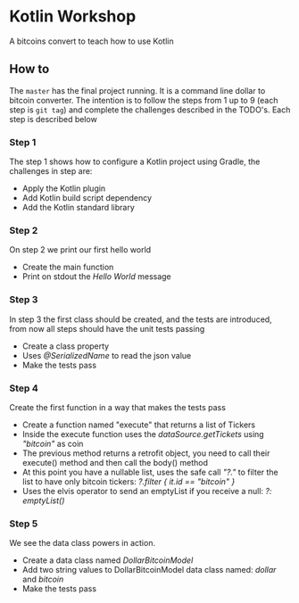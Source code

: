 # Kotlin Workshop

A bitcoins convert to teach how to use Kotlin

## How to

The `master` has the final project running. It is a command line dollar to bitcoin converter. The intention is to follow the steps from 1 up to 9 (each step is `git tag`) and complete the challenges described in the TODO's. Each step is described below

### Step 1

The step 1 shows how to configure a Kotlin project using Gradle, the challenges in step are:

- Apply the Kotlin plugin
- Add Kotlin build script dependency
- Add the Kotlin standard library

### Step 2

On step 2 we print our first hello world

- Create the main function
- Print on stdout the *Hello World* message

### Step 3

In step 3 the first class should be created, and the tests are introduced, from now all steps should have the unit tests passing

- Create a class property
- Uses *@SerializedName* to read the json value
- Make the tests pass

### Step 4

Create the first function in a way that makes the tests pass

- Create a function named "execute" that returns a list of Tickers
- Inside the execute function uses the *dataSource.getTickets* using *"bitcoin"* as coin
- The previous method returns a retrofit object, you need to call their execute() method and then call the body() method
- At this point you have a nullable list, uses the safe call *"?."* to filter the list to have only bitcoin tickers: *?.filter { it.id == "bitcoin" }*
- Uses the elvis operator to send an emptyList if you receive a null: *?: emptyList()*

### Step 5

We see the data class powers in action.

- Create a data class named *DollarBitcoinModel*
- Add two string values to DollarBitcoinModel data class named: *dollar* and *bitcoin*
- Make the tests pass
